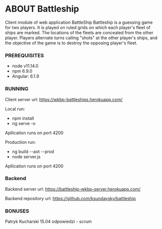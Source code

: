 # ABOUT Battleship

Client module of web application BattleShip
Battleship is a guessing game for two players. It is played on ruled grids on which each player's fleet of ships are marked.
The locations of the fleets are concealed from the other player. Players alternate turns calling "shots" at the other player's ships, 
and the objective of the game is to destroy the opposing player's fleet.


### PREREQUISITES

* node v11.14.0
* npm 6.9.0
* Angular: 6.1.9 
 
### RUNNING

Client server url: https://wkbp-battleships.herokuapp.com/

Local run: 
* npm install
* ng serve -o

Apllication runs on port 4200

Production run:
* ng build --aot --prod
* node server.js

 Apllication runs on port 4200

 ### Backend

 Backend server url: https://battleship-wkbp-server.herokuapp.com/
 
 Backend repository url: https://github.com/ksundaysky/battleship


### BONUSES
 
Patryk Kucharski 15.04 odpowiedzi - scrum
